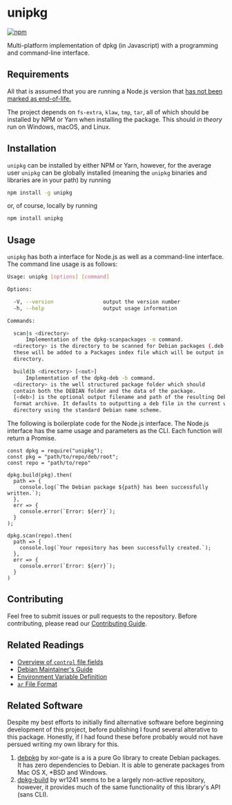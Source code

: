 # unipkg
[![npm](https://img.shields.io/npm/v/unipkg.svg)](https://www.npmjs.com/package/unipkg)


Multi-platform implementation of dpkg (in Javascript) with a programming and
command-line interface.

## Requirements
All that is assumed that you are running a Node.js version that
[has not been marked as end-of-life.](https://github.com/nodejs/Release#release-schedule)

The project depends on `fs-extra`, `klaw`, `tmp`, `tar`, all of which should be
installed by NPM or Yarn when installing the package. This should *in theory* run
on Windows, macOS, and Linux.

## Installation
`unipkg` can be installed by either NPM or Yarn, however, for the average user
`unipkg` can be globally installed (meaning the `unipkg` binaries and libraries
are in your path) by running
```bash
npm install -g unipkg
```
or, of course, locally by running
```bash
npm install unipkg
```

## Usage
`unipkg` has both a interface for Node.js as well as a command-line interface.
The command line usage is as follows:
```bash
Usage: unipkg [options] [command]

Options:

  -V, --version                output the version number
  -h, --help                   output usage information

Commands:

  scan|s <directory>
      Implementation of the dpkg-scanpackages -m command.
  <directory> is the directory to be scanned for Debian packages (.deb files).
  these will be added to a Packages index file which will be output in the current
  directory.

  build|b <directory> [<out>]
      Implementation of the dpkg-deb -b command.
  <directory> is the well structured package folder which should
  contain both the DEBIAN folder and the data of the package.
  [<deb>] is the optional output filename and path of the resulting Debian
  format archive. It defaults to outputting a deb file in the current working
  directory using the standard Debian name scheme.
```

The following is boilerplate code for the Node.js interface. The Node.js interface
has the same usage and parameters as the CLI. Each function will return a Promise.
```node
const dpkg = require("unipkg");
const pkg = "path/to/repo/deb/root";
const repo = "path/to/repo"

dpkg.build(pkg).then(
  path => {
    console.log(`The Debian package ${path} has been successfully written.`);
  },
  err => {
    console.error(`Error: ${err}`);
  }
);

dpkg.scan(repo).then(
  path => {
    console.log(`Your repository has been successfully created.`);
  },
  err => {
    console.error(`Error: ${err}`);
  }
)
```

## Contributing
Feel free to submit issues or pull requests to the repository. Before contributing,
please read our [Contributing Guide](CONTRIBUTING.md).

## Related Readings
* [Overview of `control` file fields](http://www.sosst.sk/doc/debian-policy/policy.html/ch-controlfields.html)
* [Debian Maintainer's Guide](https://www.debian.org/doc/manuals/maint-guide/index.en.html)
* [Environment Variable Definition](http://pubs.opengroup.org/onlinepubs/000095399/basedefs/xbd_chap08.html)
* [`ar` File Format](https://en.wikipedia.org/wiki/Ar_%28Unix%29#File_format_details)

## Related Software
Despite my best efforts to initially find alternative software before beginning
development of this project, before publishing I found several alterative to this
package. Honestly, if I had found these before probably would not have persued
writing my own library for this.

1. [debpkg](https://github.com/xor-gate/debpkg) by xor-gate is a is a pure Go
library to create Debian packages. It has zero dependencies to Debian. It is
able to generate packages from Mac OS X, *BSD and Windows.
2. [dpkg-build](https://github.com/wr1241/dpkg-build) by wr1241 seems to be a
largely non-active repository, however, it provides much of the same functionality
of this library's API (sans CLI).